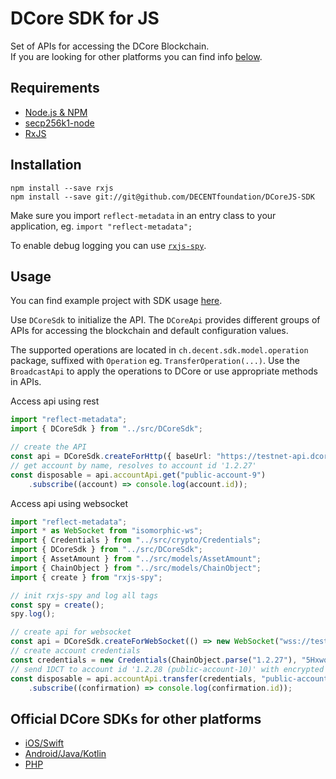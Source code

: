DCore SDK for JS
================

Set of APIs for accessing the DCore Blockchain.<br>
If you are looking for other platforms you can find info [below](#official-dcore-sdks-for-other-platforms).


Requirements
--------

- [Node.js & NPM](https://nodejs.org/)
- [secp256k1-node](https://github.com/cryptocoinjs/secp256k1-node)
- [RxJS](https://github.com/ReactiveX/RxJS)


Installation
--------

`npm install --save rxjs`<br>
`npm install --save git://git@github.com/DECENTfoundation/DCoreJS-SDK`

Make sure you import `reflect-metadata` in an entry class to your application, eg. `import "reflect-metadata";`

To enable debug logging you can use [`rxjs-spy`](https://www.npmjs.com/package/rxjs-spy).

Usage
--------

You can find example project with SDK usage [here](https://github.com/DECENTfoundation/DCore-SDK-Examples/tree/master/sdk-ts).

Use `DCoreSdk` to initialize the API.
The `DCoreApi` provides different groups of APIs for accessing the blockchain and default configuration values.

The supported operations are located in `ch.decent.sdk.model.operation` package, suffixed with `Operation` eg. `TransferOperation(...)`.
Use the `BroadcastApi` to apply the operations to DCore or use appropriate methods in APIs.

Access api using rest
```typescript
import "reflect-metadata";
import { DCoreSdk } from "../src/DCoreSdk";

// create the API
const api = DCoreSdk.createForHttp({ baseUrl: "https://testnet-api.dcore.io/"})
// get account by name, resolves to account id '1.2.27'
const disposable = api.accountApi.get("public-account-9")
    .subscribe((account) => console.log(account.id));
```

Access api using websocket
```typescript
import "reflect-metadata";
import * as WebSocket from "isomorphic-ws";
import { Credentials } from "../src/crypto/Credentials";
import { DCoreSdk } from "../src/DCoreSdk";
import { AssetAmount } from "../src/models/AssetAmount";
import { ChainObject } from "../src/models/ChainObject";
import { create } from "rxjs-spy";

// init rxjs-spy and log all tags
const spy = create();
spy.log();

// create api for websocket
const api = DCoreSdk.createForWebSocket(() => new WebSocket("wss://testnet-api.dcore.io/"));
// create account credentials
const credentials = new Credentials(ChainObject.parse("1.2.27"), "5Hxwqx6JJUBYWjQNt8DomTNJ6r6YK8wDJym4CMAH1zGctFyQtzt");
// send 1DCT to account id '1.2.28 (public-account-10)' with encrypted 'hello memo' memo
const disposable = api.accountApi.transfer(credentials, "public-account-10", new AssetAmount(100000000), "hello memo")
    .subscribe((confirmation) => console.log(confirmation.id));
```

Official DCore SDKs for other platforms
----------

- [iOS/Swift](https://github.com/DECENTfoundation/DCoreSwift-SDK)
- [Android/Java/Kotlin](https://github.com/DECENTfoundation/DCoreKt-SDK)
- [PHP](https://github.com/DECENTfoundation/DCorePHP-SDK)